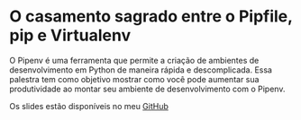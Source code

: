 # O casamento sagrado entre o Pipfile, pip e Virtualenv

O Pipenv é uma ferramenta que permite a criação de ambientes de desenvolvimento em Python de maneira rápida e descomplicada. Essa palestra tem como objetivo mostrar como você pode aumentar sua produtividade ao montar seu ambiente de desenvolvimento com o Pipenv.

Os slides estão disponíveis no meu [GitHub](https://github.com/allythy/Palestras/tree/master/O%20casamento%20sagrado%20entre%20o%20Pipfile%2Cpip%20e%20Virtualenv)
